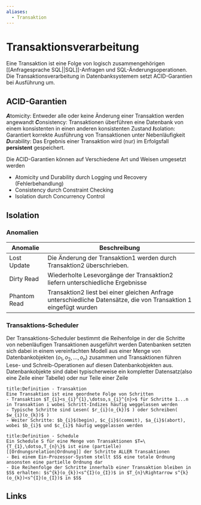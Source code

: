 ```yaml
---
aliases:
  - Transaktion
---
```

# Transaktionsverarbeitung 
Eine Transaktion ist eine Folge von logisch zusammengehörigen [[Anfragesprache SQL||SQL]]-Anfragen und SQL-Änderungsoperationen. Die Transaktionsverarbeitung in Datenbanksystemem setzt ACID-Garantien bei Ausführung um.
## ACID-Garantien
***A***tomicity: Entweder alle oder keine Änderung einer Transaktion werden angewandt
***C***onsistency: Transaktionen überführen eine Datenbank von einem konsistenten in einen anderen konsistenten Zustand
***I***solation: Garantiert korrekte Ausführung von Transaktionen unter Nebenläufigkeit
***D***urability: Das Ergebnis einer Transaktion wird (nur) im Erfolgsfall **persistent** gespeichert.

Die ACID-Garantien können auf Verschiedene Art und Weisen umgesetzt werden
- Atomicity und Durability durch Logging und Recovery (Fehlerbehandlung)
- Consistency durch Constraint Checking
- Isolation durch Concurrency Control
## Isolation
### Anomalien
| Anomalie     | Beschreibung                                                                                                      |
| ------------ | ----------------------------------------------------------------------------------------------------------------- |
| Lost Update  | Die Änderung der Transaktion1 werden durch Transaktion2 überschrieben.                                            |
| Dirty Read   | Wiederholte Lesevorgänge der Transaktion2 liefern unterschiedliche Ergebnisse                                     |
| Phantom Read | Transaktion2 liest bei einer gleichen Anfrage unterschiedliche Datensätze, die von Transaktion 1 eingefügt wurden |

### Transaktions-Scheduler
Der Transaktions-Scheduler bestimmt die Reihenfolge in der die Schritte von nebenläufigen Transaktionen ausgeführt werden
Datenbanken setzten sich dabei in einem vereinfachten Modell aus einer Menge von Datenbankobjekten ($o_{1},o_{2},\dotso,o_{n}$) zusammen und Transaktionen führen Lese- und Schreib-Operationen auf diesen Datenbankobjekten aus.
Datenbankobjekte sind dabei typischerweise ein kompletter Datensatz(also eine Zeile einer Tabelle) oder nur Teile einer Zeile
```ad-abstract
title:Definition - Transaktion
Eine Transaktion ist eine geordnete Folge von Schritten
- Transaktion $T_{i}<s_{i}^{1},\dotso,s_{i}^{n}>$ für Schritte 1...n in Transaktion i wobei Schritt-Indizes häufig weggelassen werden
- Typische Schritte sind Lesen( $r_{i}(o_{k})$ ) oder Schreiben( $w_{i}(o_{k})$ )
- Weiter Schritte: $b_{i}$(begin), $c_{i}$(commit), $a_{i}$(abort), wobei $b_{i}$ und $c_{i}$ häufig weggelassen werden
```
```ad-abstract
title:Definition - Schedule
Ein Schedule S für eine Menge von Transaktionen $T=\{T_{1},\dotso,T_{n}\}$ ist eine (partielle) [[Ordnungsrelation|Ordnung]] der Schritte ALLER Transaktionen
- Bei einem Ein-Prozessor-System stellt $S$ eine totale Ordnung ansonsten eine partielle Ordnung dar
- Die Reihenfolge der Schritte innerhalb einer Transaktion bleiben in $S$ erhalten: $s^{k}(o_{k})<s^{I}(o_{I})$ in $T_{n}\Rightarrow s^{k}(o_{k})<s^{I}(o_{I})$ in $S$
```

## Links
